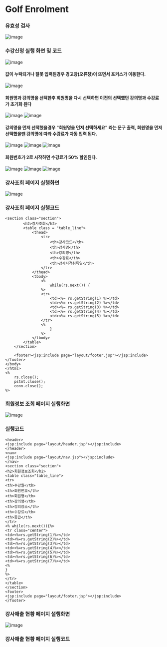 # Golf Enrolment
### 유효성 검사
![image](https://user-images.githubusercontent.com/102803326/207761761-7db42c7c-774c-42f7-90db-3fdbf9188ff2.png)
### 수강신청 실행 화면 및 코드
![image](https://user-images.githubusercontent.com/102803326/207761981-e1bac308-c0c6-47e4-bedb-cc376a586056.png)
#### 값이 누락되거나 잘못 입력된경우 경고창(오류창)이 뜨면서 포커스가 이동한다.
![image](https://user-images.githubusercontent.com/102803326/207762254-202a1604-ddd3-44c0-80ef-16309a40c2e9.png)
#### 회원명과 강의명을 선택한후 회원명을 다시 선택하면 이전의 선택했던 강의명과 수강료가 초기화 된다
![image](https://user-images.githubusercontent.com/102803326/207778125-2bfcef18-3a40-4be6-9977-d01f5dfdff2d.png)
![image](https://user-images.githubusercontent.com/102803326/207777750-ba5a3e82-6d66-497c-8037-1bbafa8ccc6b.png)
#### 강의명을 먼저 선택했을경우 "회원명을 먼저 선택하세요" 라는 문구 출력, 회원명을 먼저 선택했을땐 강의명에 따라 수강료가 자동 입력 된다.
![image](https://user-images.githubusercontent.com/102803326/207778465-31d119bd-b855-4577-bf33-5c8d97d76619.png)
![image](https://user-images.githubusercontent.com/102803326/207778800-b2ed5919-1653-4e7b-b6a0-3b72dce389ec.png)
![image](https://user-images.githubusercontent.com/102803326/207778717-f728eb52-81f7-47df-b639-04c04c761752.png)
#### 회원번호가 2로 시작하면 수강료가 50% 할인된다. 
![image](https://user-images.githubusercontent.com/102803326/207779732-14437e8b-e601-4c6e-82f9-61542cfa36e6.png)
![image](https://user-images.githubusercontent.com/102803326/207779548-c897ad50-13c3-41aa-8071-89be252d6b2b.png)
![image](https://user-images.githubusercontent.com/102803326/207779573-b46d4305-677f-4457-9a94-85383aaf8d19.png)
### 강사조회 페이지 실행화면
![image](https://user-images.githubusercontent.com/102803326/208016867-8a61b0e3-b604-4071-acf3-a72aa0fc830a.png)
### 강사조회 페이지 실행코드
```
<section class="section">
		<h2>강사조회</h2>
		<table class = "table_line">
			<thead>
				<tr>
					<th>강사코드</th>
					<th>강사명</th>
					<th>강의명</th>
					<th>수강료</th>
					<th>강사자격취득일</th>
				</tr>
			</thead>
			<tbody>
				<%
					while(rs.next()) {
				%>
				<tr>
					<td><%= rs.getString(1) %></td>
					<td><%= rs.getString(2) %></td>
					<td><%= rs.getString(3) %></td>
					<td><%= rs.getString(4) %></td>
					<td><%= rs.getString(5) %></td>
				</tr>
				<%
					}
				%>
			</tbody>
		</table>
	</section>

	<footer><jsp:include page="layout/footer.jsp"></jsp:include></footer>
</body>
</html>
<%
	rs.close();
	pstmt.close();
	conn.close();
%>
```
### 회원정보 조회 페이지 실행화면
![image](https://user-images.githubusercontent.com/102803326/208017119-9f2b9ce2-ced3-45a2-ac30-34a6bc147513.png)
### 실행코드
```
<header>
<jsp:include page="layout/header.jsp"></jsp:include>
</header>
<nav>
<jsp:include page="layout/nav.jsp"></jsp:include>
</nav>
<section class="section">
<h2>회원정보조회</h2>
<table class="table_line">
<tr>
<th>수강월</th>
<th>회원번호</th>
<th>회원명</th>
<th>강의명</th>
<th>강의장소</th>
<th>수강료</th>
<th>등급</th>
</tr>
<% while(rs.next()){%>
<tr class="center">
<td><%=rs.getString(1)%></td>
<td><%=rs.getString(2)%></td>
<td><%=rs.getString(3)%></td>
<td><%=rs.getString(4)%></td>
<td><%=rs.getString(5)%></td>
<td><%=rs.getString(6)%></td>
<td><%=rs.getString(7)%></td>
<%
}
%>
</tr>
</table>
</section>
<footer>
<jsp:include page="layout/footer.jsp"></jsp:include>
</footer>
```
### 강사매출 현황 페이지 샐행화면 
![image](https://user-images.githubusercontent.com/102803326/208017219-24ebe6b2-5d5e-489b-ab79-308f3746f1e4.png)
### 강사매출 현황 페이지 실행코드






